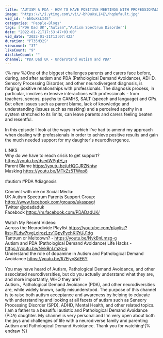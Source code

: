```yaml
---
title: "AUTISM & PDA - HOW TO HAVE POSITIVE MEETINGS WITH PROFESSIONALS"
image: "https:\/\/i.ytimg.com\/vi\/-bhOuXsLI4E\/hqdefault.jpg"
vid_id: "-bhOuXsLI4E"
categories: "People-Blogs"
tags: ["PDA Dad UK","Autism","Autism Spectrum Disorder"]
date: "2022-01-21T17:53:47+03:00"
vid_date: "2022-01-21T13:07:42Z"
duration: "PT35M32S"
viewcount: "37"
likeCount: "9"
dislikeCount: ""
channel: "PDA Dad UK - Understand Autism and PDA"
---
```

{% raw %}One of the biggest challenges parents and carers face before, during, and after autism and PDA (Pathological Demand Avoidance), ADHD, Sensory Processing Disorder, and other neurodivergent diagnosis, is forging positive relationships with professionals. The diagnosis process, in particular, involves extensive interactions with professionals - from teachers, sencos, psychs to CAMHS, SALT (speech and language) and GPs. But often issues such as parent blame, lack of knowledge and understanding (issues such as masking) and a perceived apethy in a system stretched to its limits, can leave parents and carers feeling beaten and resentful. <br /><br />In this episode I look at the ways in which I've had to amend my approach when dealing with professionals in order to achieve positive results and gain the much needed support for my daughter's neurodivergence.<br /><br />LINKS <br />Why do we have to reach crisis to get support? <a rel="nofollow" target="blank" href="https://youtu.be/dsedWPgtH_g">https://youtu.be/dsedWPgtH_g</a><br />Parent Blame <a rel="nofollow" target="blank" href="https://youtu.be/uHQCJRZNntw">https://youtu.be/uHQCJRZNntw</a><br />Masking <a rel="nofollow" target="blank" href="https://youtu.be/MTkZz5TWop8">https://youtu.be/MTkZz5TWop8</a><br /><br />#autism #PDA #diagnosis<br /><br />Connect with me on Social Media:<br />UK Autism Spectrum Parents Support Group: <a rel="nofollow" target="blank" href="https://www.facebook.com/groups/ukaspsg/">https://www.facebook.com/groups/ukaspsg/</a><br />Twitter @pdadaduk <br />Facebook <a rel="nofollow" target="blank" href="https://m.facebook.com/PDADadUK/">https://m.facebook.com/PDADadUK/</a><br /><br />Watch My Recent Videos: <br />Across the Neurodivide Playlist <a rel="nofollow" target="blank" href="https://youtube.com/playlist?list=PLdw7tvgLcirozLzv1GpyPychKl7rUJ1dg">https://youtube.com/playlist?list=PLdw7tvgLcirozLzv1GpyPychKl7rUJ1dg</a><br />Tantrum or Meltdown? - <a rel="nofollow" target="blank" href="https://youtu.be/NvkBnLmzg-g">https://youtu.be/NvkBnLmzg-g</a><br />Autism and PDA (Pathological Demand Avoidance) Life Hacks - <a rel="nofollow" target="blank" href="https://youtu.be/NvkBnLmzg-g">https://youtu.be/NvkBnLmzg-g</a><br />Understand the role of dopamine in Autism and Pathological Demand Avoidance <a rel="nofollow" target="blank" href="https://youtu.be/R7EjyySdE6Y">https://youtu.be/R7EjyySdE6Y</a><br /><br />You may have heard of Autism, Pathological Demand Avoidance, and other associated neurodiversities, but do you actually understand what they are, and more importantly, WHO they are?<br />Autism., Pathological Demand Avoidance (PDA), and other neurodiversities are, while widely known, sadly misunderstood. The purpose of this channel is to raise both autism acceptance and awareness by helping to educate with understanding and looking at all facets of autism such as Sensory Processing Disorder (SPD), ADHD, Mental Health, and other related topics.<br />I am a father to a beautiful autistic and Pathological Demand Avoidance (PDA) daughter. My channel is very personal and I'm very open about both the joys and challenges of life with a neurodiverse family and parenting Autism and Pathological Demand Avoidance. Thank you for watching!{% endraw %}

